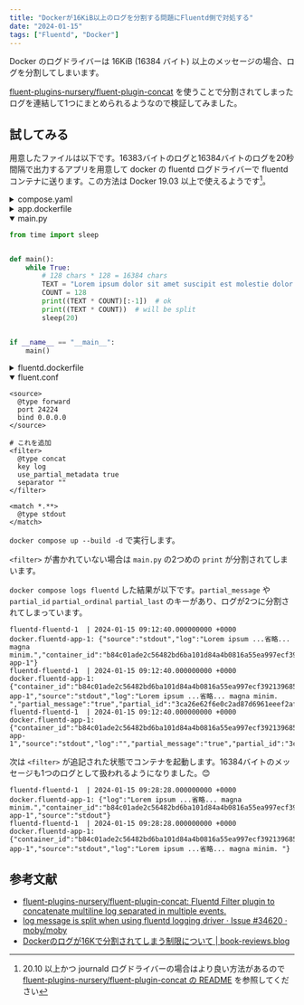 ```yaml
---
title: "Dockerが16KiB以上のログを分割する問題にFluentd側で対処する"
date: "2024-01-15"
tags: ["Fluentd", "Docker"]
---
```


Docker のログドライバーは 16KiB (16384 バイト) 以上のメッセージの場合、ログを分割してしまいます。

[fluent-plugins-nursery/fluent-plugin-concat](https://github.com/fluent-plugins-nursery/fluent-plugin-concat) を使うことで分割されてしまったログを連結して1つにまとめられるようなので検証してみました。

## 試してみる

用意したファイルは以下です。16383バイトのログと16384バイトのログを20秒間隔で出力するアプリを用意して docker の fluentd ログドライバーで fluentd コンテナに送ります。この方法は Docker 19.03 以上で使えるようです[^1]。

[^1]: 20.10 以上かつ journald ログドライバーの場合はより良い方法があるので [fluent-plugins-nursery/fluent-plugin-concat の README](https://github.com/fluent-plugins-nursery/fluent-plugin-concat) を参照してください

<details>
<summary> compose.yaml </summary>

```yaml
services:
  app:
    build:
      context: ./
      dockerfile: app.dockerfile
    links:
      - fluentd
    logging:
      driver: fluentd
      options:
        fluentd-address: 127.0.0.1:24224
        tag: docker.{{.Name}}
  fluentd:
    build:
      context: ./
      dockerfile: fluentd.dockerfile
    ports:
      - "24224:24224"
    volumes:
      - type: bind
        source: ./fluent.conf
        target: /fluentd/etc/fluent.conf
```

</details>

<details>
<summary> app.dockerfile </summary>

```dockerfile
FROM python

COPY main.py main.py

EXPOSE 8080

CMD ["python3", "main.py"]
```

</details>

<details open>
<summary> main.py </summary>

```python
from time import sleep


def main():
    while True:
        # 128 chars * 128 = 16384 chars
        TEXT = "Lorem ipsum dolor sit amet suscipit est molestie dolor et sit. Id invidunt eos sed tation amet sadipscing nulla et magna minim. "
        COUNT = 128
        print((TEXT * COUNT)[:-1])  # ok
        print((TEXT * COUNT))  # will be split
        sleep(20)


if __name__ == "__main__":
    main()
```

</details>

<details>
<summary> fluentd.dockerfile </summary>

```dockerfile
FROM fluent/fluentd:v1.16-1

USER root

RUN gem install fluent-plugin-concat --no-document

USER fluent

CMD ["fluentd", "-c", "/fluentd/etc/fluent.conf"]
```

</details>

<details open>
<summary> fluent.conf </summary>

```
<source>
  @type forward
  port 24224
  bind 0.0.0.0
</source>

# これを追加
<filter>
  @type concat
  key log
  use_partial_metadata true
  separator ""
</filter>

<match *.**>
  @type stdout
</match>
```

</details>

`docker compose up --build -d` で実行します。

`<filter>` が書かれていない場合は `main.py` の2つめの `print` が分割されてしまいます。

`docker compose logs fluentd` した結果が以下です。`partial_message` や `partial_id` `partial_ordinal` `partial_last` のキーがあり、ログが2つに分割されてしまっています。

```
fluentd-fluentd-1  | 2024-01-15 09:12:40.000000000 +0000 docker.fluentd-app-1: {"source":"stdout","log":"Lorem ipsum ...省略... magna minim.","container_id":"b84c01ade2c56482bd6ba101d84a4b0816a55ea997ecf3921396857323a26c59","container_name":"/fluentd-app-1"}
fluentd-fluentd-1  | 2024-01-15 09:12:40.000000000 +0000 docker.fluentd-app-1: {"container_id":"b84c01ade2c56482bd6ba101d84a4b0816a55ea997ecf3921396857323a26c59","container_name":"/fluentd-app-1","source":"stdout","log":"Lorem ipsum ...省略... magna minim. ","partial_message":"true","partial_id":"3ca26e62f6e0c2ad87d6961eeef2af0456d655102d07cb2668020a01b2882bf1","partial_ordinal":"1","partial_last":"false"}
fluentd-fluentd-1  | 2024-01-15 09:12:40.000000000 +0000 docker.fluentd-app-1: {"container_id":"b84c01ade2c56482bd6ba101d84a4b0816a55ea997ecf3921396857323a26c59","container_name":"/fluentd-app-1","source":"stdout","log":"","partial_message":"true","partial_id":"3ca26e62f6e0c2ad87d6961eeef2af0456d655102d07cb2668020a01b2882bf1","partial_ordinal":"2","partial_last":"true"}
```

次は `<filter>` が追記された状態でコンテナを起動します。16384バイトのメッセージも1つのログとして扱われるようになりました。😊

```
fluentd-fluentd-1  | 2024-01-15 09:28:28.000000000 +0000 docker.fluentd-app-1: {"log":"Lorem ipsum ...省略... magna minim.","container_id":"b84c01ade2c56482bd6ba101d84a4b0816a55ea997ecf3921396857323a26c59","container_name":"/fluentd-app-1","source":"stdout"}
fluentd-fluentd-1  | 2024-01-15 09:28:28.000000000 +0000 docker.fluentd-app-1: {"container_id":"b84c01ade2c56482bd6ba101d84a4b0816a55ea997ecf3921396857323a26c59","container_name":"/fluentd-app-1","source":"stdout","log":"Lorem ipsum ...省略... magna minim. "}
```

## 参考文献

* [fluent-plugins-nursery/fluent-plugin-concat: Fluentd Filter plugin to concatenate multiline log separated in multiple events.](https://github.com/fluent-plugins-nursery/fluent-plugin-concat)
* [log message is split when using fluentd logging driver · Issue #34620 · moby/moby](https://github.com/moby/moby/issues/34620)
* [Dockerのログが16Kで分割されてしまう制限について | book-reviews.blog](https://book-reviews.blog/docker-log-is-splitted-by-16k/)
